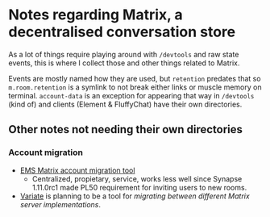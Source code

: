 # Notes regarding Matrix, a decentralised conversation store

As a lot of things require playing around with `/devtools` and raw state
events, this is where I collect those and other things related to Matrix.

Events are mostly named how they are used, but `retention` predates that so
`m.room.retention` is a symlink to not break either links or muscle memory
on terminal. `account-data` is an exception for appearing that way in `/devtools`
(kind of) and clients (Element & FluffyChat) have their own directories.

## Other notes not needing their own directories

### Account migration

- [EMS Matrix account migration tool](https://ems.element.io/tools/matrix-migration)
  - Centralized, propietary, service, works less well since Synapse 1.11.0rc1
    made PL50 requirement for inviting users to new rooms.
- [Variate](https://github.com/ShadowJonathan/variate) is planning to be
  a tool for _migrating between different Matrix server implementations_.
